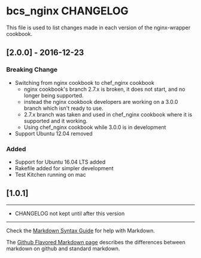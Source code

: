 bcs_nginx CHANGELOG
=======================

This file is used to list changes made in each version of the nginx-wrapper cookbook.

## [2.0.0] - 2016-12-23
### Breaking Change
  - Switching from nginx cookbook to chef_nginx cookbook
    - nginx cookbook's branch 2.7.x is broken, it does not start,  and no longer being supported.
    - instead the nginx cookbook developers are working on a 3.0.0 branch which isn't ready to use.
    - 2.7.x branch was taken and used in chef_nginx cookbook where it is supported and it working.
    - Using chef_nginx cookbook while 3.0.0 is in development
  - Support Ubuntu 12.04 removed

### Added
  - Support for Ubuntu 16.04 LTS added
  - Rakefile added for simpler development
  - Test Kitchen running on mac

## [1.0.1]
-----
- CHANGELOG not kept until after this version

- - -
Check the [Markdown Syntax Guide](http://daringfireball.net/projects/markdown/syntax) for help with Markdown.

The [Github Flavored Markdown page](http://github.github.com/github-flavored-markdown/) describes the differences between markdown on github and standard markdown.
